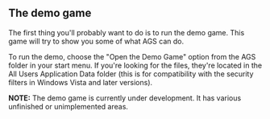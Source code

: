 ## The demo game

The first thing you'll probably want to do is to run the demo game. This
game will try to show you some of what AGS can do.

To run the demo, choose the "Open the Demo Game" option from the AGS
folder in your start menu. If you're looking for the files, they're
located in the All Users Application Data folder (this is for
compatibility with the security filters in Windows Vista and later
versions).

**NOTE:** The demo game is currently under development. It has various
unfinished or unimplemented areas.


